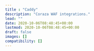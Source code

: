 ```yaml
---
title : "Caddy"
description: "Coraza WAF integrations."
lead: ""
date: 2020-10-06T08:48:45+00:00
lastmod: 2020-10-06T08:48:45+00:00
draft: false
images: []
compatibility: []
---
```


